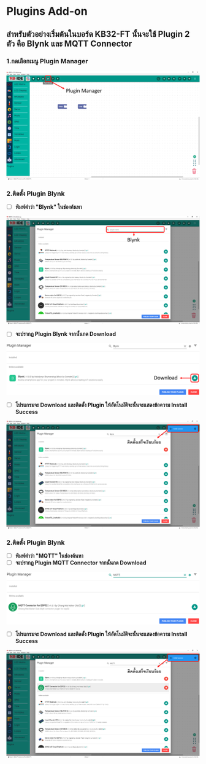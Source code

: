 # Plugins Add-on

## สำหรับตัวอย่างเริ่มต้นในบอร์ด KB32-FT นั้นจะใช้ Plugin 2 ตัว คือ Blynk และ MQTT Connector 

### 1.กดเลือกเมนู Plugin Manager

![](../../.gitbook/assets/image%20%2857%29.png)

### 2.ติดตั้ง Plugin Blynk

* [ ] **พิมพ์คำว่า "Blynk" ในช่องค้นหา**

![](../../.gitbook/assets/image%20%2849%29.png)

* [ ] **จะปรากฏ Plugin Blynk จากนั้นกด Download** 

![](../../.gitbook/assets/image%20%2851%29.png)

* [ ] **โปรแกรมจะ Download และติดตั้ง Plugin ให้อัตโนมัติจะนั้นจะแสดงข้อความ Install Success**

![](../../.gitbook/assets/image%20%2853%29.png)



### 2.ติดตั้ง Plugin Blynk

* [ ] **พิมพ์คำว่า "MQTT" ในช่องค้นหา**
* [ ] **จะปรากฏ Plugin MQTT Connector จากนั้นกด Download** 

![](../../.gitbook/assets/image%20%2848%29.png)

* [ ] **โปรแกรมจะ Download และติดตั้ง Plugin ให้อัตโนมัติจะนั้นจะแสดงข้อความ Install Success**

![](../../.gitbook/assets/image%20%2860%29.png)



